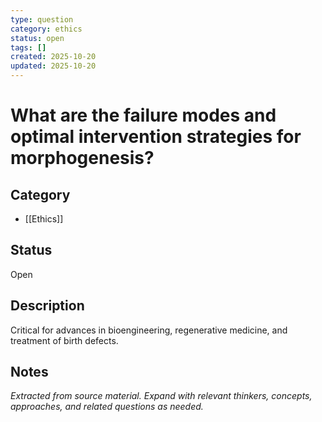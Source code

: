 ```yaml
---
type: question
category: ethics
status: open
tags: []
created: 2025-10-20
updated: 2025-10-20
---
```


# What are the failure modes and optimal intervention strategies for morphogenesis?

## Category

- [[Ethics]]

## Status

Open

## Description

Critical for advances in bioengineering, regenerative medicine, and treatment of birth defects.

## Notes

*Extracted from source material. Expand with relevant thinkers, concepts, approaches, and related questions as needed.*

